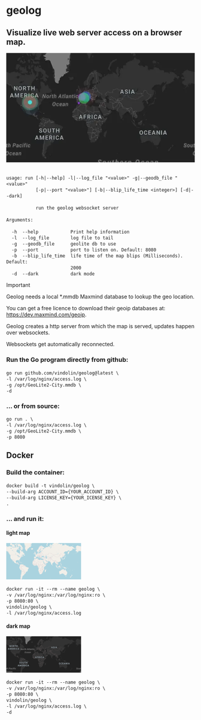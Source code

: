 # geolog
## Visualize live web server access on a browser map.

![image](https://raw.githubusercontent.com/vindolin/geolog/main/screencast.webp)


```shell

usage: run [-h|--help] -l|--log_file "<value>" -g|--geodb_file "<value>"
           [-p|--port "<value>"] [-b|--blip_life_time <integer>] [-d|--dark]

           run the geolog websocket server

Arguments:

  -h  --help            Print help information
  -l  --log_file        log file to tail
  -g  --geodb_file      geolite db to use
  -p  --port            port to listen on. Default: 8080
  -b  --blip_life_time  life time of the map blips (Milliseconds). Default:
                        2000
  -d  --dark            dark mode
```


> [!IMPORTANT]
> Geolog needs a local *.mmdb Maxmind database to lookup the geo location.
>
> You can get a free licence to download their geoip databases at: https://dev.maxmind.com/geoip.
>
> Geolog creates a http server from which the map is served, updates happen over websockets.
>
> Websockets get automatically reconnected.
>


### Run the Go program directly from github:
```shell
go run github.com/vindolin/geolog@latest \
-l /var/log/nginx/access.log \
-g /opt/GeoLite2-City.mmdb \
-d
```


### ... or from source:
```shell
go run . \
-l /var/log/nginx/access.log \
-g /opt/GeoLite2-City.mmdb \
-p 8080
```

## Docker

### Build the container:

```shell
docker build -t vindolin/geolog \
--build-arg ACCOUNT_ID={YOUR_ACCOUNT_ID} \
--build-arg LICENSE_KEY={YOUR_ICENSE_KEY} \
.
```

### ... and run it:

#### light map
![image](https://raw.githubusercontent.com/vindolin/geolog/main/light.png)

```shell
docker run -it --rm --name geolog \
-v /var/log/nginx:/var/log/nginx:ro \
-p 8080:80 \
vindolin/geolog \
-l /var/log/nginx/access.log
```

#### dark map
![image](https://raw.githubusercontent.com/vindolin/geolog/main/dark.png)

```shell
docker run -it --rm --name geolog \
-v /var/log/nginx:/var/log/nginx:ro \
-p 8080:80 \
vindolin/geolog \
-l /var/log/nginx/access.log \
-d
```
